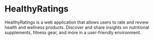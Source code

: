 # HealthyRatings
HealthyRatings is a web application that allows users to rate and review health and wellness products. Discover and share insights on nutritional supplements, fitness gear, and more in a user-friendly environment.
